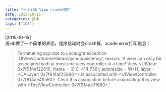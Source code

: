```yaml
---
title: "一个iOS View crash问题"
date: 2015-10-15
categories: 技术
tags: ["iOS"]
---
```

[2015-10-15]	
用xib做了一个简单的界面，程序启动时会crash掉，xcode error打印信息：	
>Terminating app due to uncaught exception 'UIViewControllerHierarchyInconsistency', reason: 'A view can only be associated with at most one view controller at a time! View <UIView: 0x7f914af22610; frame = (0 0; 414 736); autoresize = W+H; layer = <CALayer: 0x7f914af22980>> is associated with <UIViewController: 0x7f914ae49a90>. Clear this association before associating this view with <TestViewController: 0x7f914ac7f680>.'
